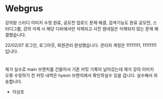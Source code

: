 # Webgrus

강의랑 스터디 이미지 수정 완료, 공모전 업로드 문제 해결, 검색기능도 완료
공모전, 스터디그룹, 강의 삭제 시 해당 디비에서만 삭제되고 사진 썸네일은 삭제되지 않는 문제 해결했습니다.

22/02/07
로그인, 로그아웃, 회원관리 완성했습니다.
관리자 계정은 11111111, 11111111 입니다.

#
제가 실수로 main 브랜치를 건들어서 기존 커밋 기록이 날아갔는데 제가 강의 이미지 오류 수정하기 전 커밋 내역은 hyeon 브랜치에서 확인하실수 있을 겁니다. 실수해서 죄송합니다.
- 이상호
